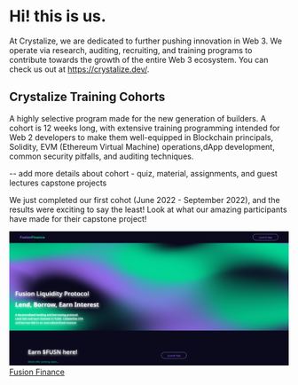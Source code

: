 # Hi! this is us.
At Crystalize, we are dedicated to further pushing innovation in Web 3. We operate via research, auditing, recruiting, and training programs to contribute towards the growth of the entire Web 3 ecosystem. You can check us out at https://crystalize.dev/. 

## Crystalize Training Cohorts
A highly selective program made for the new generation of builders. A cohort is 12 weeks long, with extensive training programming intended for Web 2 developers to make them well-equipped in Blockchain principals, Solidity, EVM (Ethereum Virtual Machine) operations,dApp development, common security pitfalls, and auditing techniques. 

-- add more details about cohort - quiz, material, assignments, and guest lectures capstone projects

We just completed our first cohot (June 2022 - September 2022), and the results were exciting to say the least! Look at what our amazing participants have made for their capstone project!

![Fusion Fianance Image](https://github.com/Crystalize-Inc/.github/blob/0b65e63d9e3d64dec78121abc410a5327b71f4f4/Screenshot%202022-10-06%20at%2018-02-02%20Fusion%20Finance.png)
[Fusion Finance](https://fusion-finance.vercel.app/)




